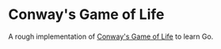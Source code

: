 # Conway's Game of Life

A rough implementation of [Conway's Game of Life](https://en.wikipedia.org/wiki/Conway%27s_Game_of_Life) to learn Go.